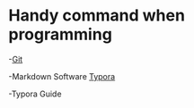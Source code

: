 # Handy command when programming

-[Git](https://github.com/xiaojkql/Handy-Command-Code/blob/master/git.md)

-Markdown Software [Typora](https://www.typora.io/)

-Typora Guide